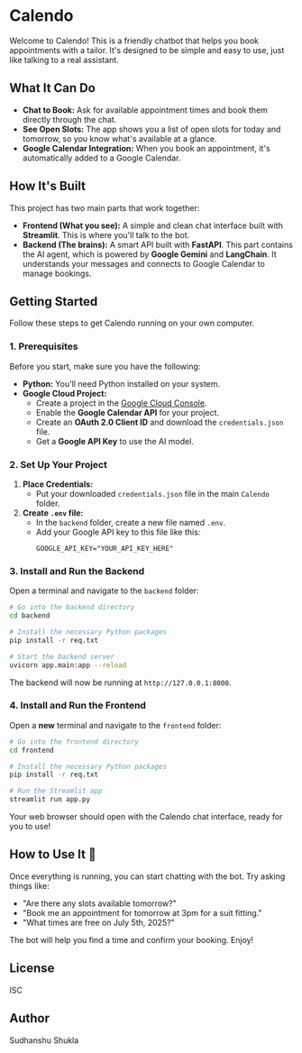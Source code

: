 # Calendo

Welcome to Calendo! This is a friendly chatbot that helps you book appointments with a tailor. It's designed to be simple and easy to use, just like talking to a real assistant.

## What It Can Do 

- **Chat to Book:** Ask for available appointment times and book them directly through the chat.
- **See Open Slots:** The app shows you a list of open slots for today and tomorrow, so you know what's available at a glance.
- **Google Calendar Integration:** When you book an appointment, it's automatically added to a Google Calendar.

## How It's Built 

This project has two main parts that work together:

- **Frontend (What you see):** A simple and clean chat interface built with **Streamlit**. This is where you'll talk to the bot.
- **Backend (The brains):** A smart API built with **FastAPI**. This part contains the AI agent, which is powered by **Google Gemini** and **LangChain**. It understands your messages and connects to Google Calendar to manage bookings.

## Getting Started

Follow these steps to get Calendo running on your own computer.

### 1. Prerequisites

Before you start, make sure you have the following:

- **Python:** You'll need Python installed on your system.
- **Google Cloud Project:**
  - Create a project in the [Google Cloud Console](https://console.cloud.google.com/).
  - Enable the **Google Calendar API** for your project.
  - Create an **OAuth 2.0 Client ID** and download the `credentials.json` file.
  - Get a **Google API Key** to use the AI model.

### 2. Set Up Your Project

1.  **Place Credentials:**
    - Put your downloaded `credentials.json` file in the main `Calendo` folder.
2.  **Create `.env` file:**
    - In the `backend` folder, create a new file named `.env`.
    - Add your Google API key to this file like this:
      ```
      GOOGLE_API_KEY="YOUR_API_KEY_HERE"
      ```

### 3. Install and Run the Backend

Open a terminal and navigate to the `backend` folder:

```bash
# Go into the backend directory
cd backend

# Install the necessary Python packages
pip install -r req.txt

# Start the backend server
uvicorn app.main:app --reload
```

The backend will now be running at `http://127.0.0.1:8000`.

### 4. Install and Run the Frontend

Open a **new** terminal and navigate to the `frontend` folder:

```bash
# Go into the frontend directory
cd frontend

# Install the necessary Python packages
pip install -r req.txt

# Run the Streamlit app
streamlit run app.py
```

Your web browser should open with the Calendo chat interface, ready for you to use!

## How to Use It 🚀

Once everything is running, you can start chatting with the bot. Try asking things like:

- "Are there any slots available tomorrow?"
- "Book me an appointment for tomorrow at 3pm for a suit fitting."
- "What times are free on July 5th, 2025?"

The bot will help you find a time and confirm your booking. Enjoy!

## License
ISC

## Author
Sudhanshu Shukla
